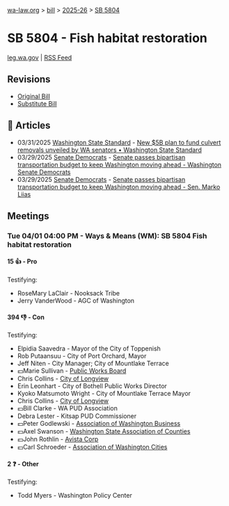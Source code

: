 [wa-law.org](/) > [bill](/bill/) > [2025-26](/bill/2025-26/) > [SB 5804](/bill/2025-26/sb/5804/)

# SB 5804 - Fish habitat restoration
[leg.wa.gov](https://app.leg.wa.gov/billsummary?BillNumber=5804&Year=2025&Initiative=false) | [RSS Feed](./rss.xml)

## Revisions
* [Original Bill](1/)
* [Substitute Bill](S/)

## 📰 Articles
* 03/31/2025 [Washington State Standard](/org/washington_state_standard/) - [New $5B plan to fund culvert removals unveiled by WA senators • Washington State Standard](https://washingtonstatestandard.com/2025/03/31/new-5b-plan-to-fund-culvert-removals-unveiled-by-wa-senators/#:~:text=Senate%20Bill%205804)
* 03/29/2025 [Senate Democrats](/org/senate_democrats/) - [Senate passes bipartisan transportation budget to keep Washington moving ahead - Washington Senate Democrats](https://senatedemocrats.wa.gov/blog/2025/03/29/senate-passes-bipartisan-transportation-budget-to-keep-washington-moving-ahead/#:~:text=fish%20habitat%20restoration)
* 03/29/2025 [Senate Democrats](/org/senate_democrats/) - [Senate passes bipartisan transportation budget to keep Washington moving ahead - Sen. Marko Liias](https://senatedemocrats.wa.gov/liias/2025/03/29/senate-passes-bipartisan-transportation-budget-to-keep-washington-moving-ahead/#:~:text=fish%20habitat%20restoration)

## Meetings
### Tue 04/01 04:00 PM - Ways & Means (WM): SB 5804 Fish habitat restoration
#### 15 👍 - Pro
Testifying:
* RoseMary LaClair - Nooksack Tribe
* Jerry VanderWood - AGC of Washington

#### 394 👎 - Con
Testifying:
* Elpidia Saavedra - Mayor of the City of Toppenish
* Rob Putaansuu - City of Port Orchard, Mayor
* Jeff Niten - City Manager; City of Mountlake Terrace
* 💵Marie Sullivan - [Public Works Board](/org/public_works_board/)
* Chris Collins - [City of Longview](/org/city_of_longview/)
* Erin Leonhart - City of Bothell Public Works Director
* Kyoko Matsumoto Wright - City of Mountlake Terrace Mayor
* Chris Collins - [City of Longview](/org/city_of_longview/)
* 💵Bill Clarke - WA PUD Association
* Debra Lester - Kitsap PUD Commissioner
* 💵Peter Godlewski - [Association of Washington Business](/org/association_of_washington_business/)
* 💵Axel Swanson - [Washington State Association of Counties](/org/washington_state_association_of_counties/)
* 💵John Rothlin - [Avista Corp](/org/avista_corp/)
* 💵Carl Schroeder - [Association of Washington Cities](/org/association_of_washington_cities/)

#### 2 ❓ - Other
Testifying:
* Todd Myers - Washington Policy Center
